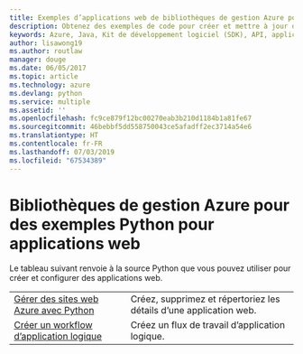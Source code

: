 ```yaml
---
title: Exemples d’applications web de bibliothèques de gestion Azure pour Python
description: Obtenez des exemples de code pour créer et mettre à jour des applications web Azure hébergées dans App Service à l’aide des bibliothèques de gestion Azure pour Python
keywords: Azure, Java, Kit de développement logiciel (SDK), API, applications web, App Service
author: lisawong19
ms.author: routlaw
manager: douge
ms.date: 06/05/2017
ms.topic: article
ms.technology: azure
ms.devlang: python
ms.service: multiple
ms.assetid: ''
ms.openlocfilehash: fc9ce879f12bc00270eab3b210d1184b1a81fe67
ms.sourcegitcommit: 46bebbf5dd558750043ce5afadff2ec3714a54e6
ms.translationtype: HT
ms.contentlocale: fr-FR
ms.lasthandoff: 07/03/2019
ms.locfileid: "67534389"
---
```

# <a name="azure-management-libraries-for-python-samples-for-web-apps"></a>Bibliothèques de gestion Azure pour des exemples Python pour applications web

Le tableau suivant renvoie à la source Python que vous pouvez utiliser pour créer et configurer des applications web. 

|||
|---|---|
| [Gérer des sites web Azure avec Python][1] | Créez, supprimez et répertoriez les détails d’une application web. |
| [Créer un workflow d’application logique][2] | Créez un flux de travail d’application logique. |

[1]: https://azure.microsoft.com/resources/samples/app-service-web-python-manage
[2]: python-sdk-azure-samples-logic-app-workflow.md


